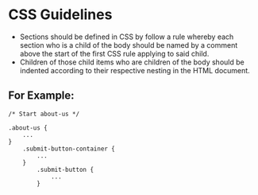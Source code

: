# CSS Guidelines

* Sections should be defined in CSS by follow a rule whereby each section who is a child of the body should be named by a comment above the start of the first CSS rule applying to said child. 
* Children of those child items who are children of the body should be indented according to their respective nesting in the HTML document.

## For Example:
```
/* Start about-us */

.about-us {
    ...
}
    .submit-button-container {
        ...
    }
        .submit-button {
            ...
        }
```
